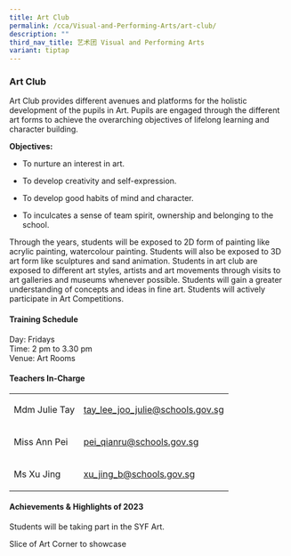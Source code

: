 ```yaml
---
title: Art Club
permalink: /cca/Visual-and-Performing-Arts/art-club/
description: ""
third_nav_title: 艺术团 Visual and Performing Arts
variant: tiptap
---
```

<h3>Art Club</h3>
<p>Art Club provides different avenues and platforms for the holistic development
of the pupils in Art. Pupils are engaged through the different art forms
to achieve the overarching objectives of lifelong learning and character
building.</p>
<p><strong>Objectives:</strong>
</p>
<ul data-tight="true" class="tight">
<li>
<p>To nurture an interest in art.</p>
</li>
<li>
<p>To develop creativity and self-expression.</p>
</li>
<li>
<p>To develop good habits of mind and character.</p>
</li>
<li>
<p>To inculcates a sense of team spirit, ownership and belonging to the school.</p>
</li>
</ul>
<p>Through the years, students will be exposed to 2D form of painting like
acrylic painting, watercolour painting. Students will also be exposed to
3D art form like sculptures and sand animation. Students in art club are
exposed to different art styles, artists and art movements through visits
to art galleries and museums whenever possible. Students will gain a greater
understanding of concepts and ideas in fine art. Students will actively
participate in Art Competitions.</p>
<h4>Training Schedule</h4>
<p>Day: Fridays
<br>Time: 2 pm to 3.30 pm
<br>Venue: Art Rooms</p>
<h4>Teachers In-Charge</h4>
<table>
<tbody>
<tr>
<td rowspan="1" colspan="1">
<p>Mdm Julie Tay</p>
</td>
<td rowspan="1" colspan="1">
<p><a href="mailto:tay_lee_joo_julie@schools.gov.sg" rel="noopener noreferrer nofollow" target="_blank">tay_lee_joo_julie@schools.gov.sg</a>
</p>
</td>
</tr>
<tr>
<td rowspan="1" colspan="1">
<p>Miss Ann Pei</p>
</td>
<td rowspan="1" colspan="1">
<p><a href="mailto:pei_qianru@schools.gov.sg" rel="noopener noreferrer nofollow" target="_blank">pei_qianru@schools.gov.sg</a>
</p>
</td>
</tr>
<tr>
<td rowspan="1" colspan="1">
<p>Ms Xu Jing</p>
</td>
<td rowspan="1" colspan="1">
<p><a href="mailto:xu_jing_b@schools.gov.sg" rel="noopener noreferrer nofollow" target="_blank">xu_jing_b@schools.gov.sg</a>
</p>
</td>
</tr>
</tbody>
</table>
<h4>Achievements &amp; Highlights of 2023</h4>
<p>Students will be taking part in the SYF Art.</p>
<p>Slice of Art Corner to showcase</p>